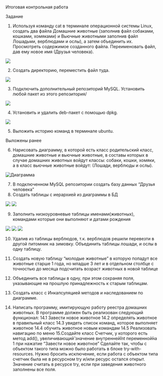 Итоговая контрольная работа

 Задание
1. Используя команду cat в терминале операционной системы Linux, создать
два файла Домашние животные (заполнив файл собаками, кошками,
хомяками) и Вьючные животными заполнив файл Лошадьми, верблюдами и
ослы), а затем объединить их. Просмотреть содержимое созданного файла.
Переименовать файл, дав ему новое имя (Друзья человека).

![](.\Task_1.JPG)



2. Создать директорию, переместить файл туда.

![](.\Task_2.JPG)


3. Подключить дополнительный репозиторий MySQL. Установить любой пакет
из этого репозитория/

![](.\Task_3.JPG)

 4. Установить и удалить deb-пакет с помощью dpkg. 

![](.\Task_4.JPG)


5. Выложить историю команд в терминале ubuntu.

Выложены ранее


6. Нарисовать диаграмму, в которой есть класс родительский класс, домашние
животные и вьючные животные, в составы которых в случае домашних
животных войдут классы: собаки, кошки, хомяки, а в класс вьючные животные
войдут: (Лошади, верблюды и ослы).

![Диаграмма](<Диаграмма животные-1.JPG>)



7. В подключенном MySQL репозитории создать базу данных “Друзья
человека” 
8. Создать таблицы с иерархией из диаграммы в БД 

![](.\Task_8_1.JPG)
![](.\Task_8_2.JPG)



9. Заполнить низкоуровневые таблицы именами(животных), командами
которые они выполняют и датами рождения 

![](.\Task_9_1.JPG)
![](.\Task_9_2.JPG)
![](.\Task_9_3.JPG)


10. Удалив из таблицы верблюдов, т.к. верблюдов решили перевезти в другой
питомник на зимовку. Объединить таблицы лошади, и ослы в одну таблицу. 

11. Создать новую таблицу “молодые животные” в которую попадут все
животные старше 1 года, но младше 3 лет и в отдельном столбце с точностью
до месяца подсчитать возраст животных в новой таблице 


12. Объединить все таблицы в одну, при этом сохраняя поля, указывающие на
прошлую принадлежность к старым таблицам. 

13. Создать класс с Инкапсуляцией методов и наследованием по диаграмме. 


 14. Написать программу, имитирующую работу реестра домашних животных.
В программе должен быть реализован следующий функционал:
14.1 Завести новое животное
14.2 определять животное в правильный класс
14.3 увидеть список команд, которое выполняет животное
14.4 обучить животное новым командам
14.5 Реализовать навигацию по меню
15.Создайте класс Счетчик, у которого есть метод add(), увеличивающий̆
значение внутренней̆int переменной̆на 1 при нажатие “Завести новое
животное” Сделайте так, чтобы с объектом такого типа можно было работать в
блоке try-with-resources. Нужно бросить исключение, если работа с объектом
типа счетчик была не в ресурсном try и/или ресурс остался открыт. Значение
считать в ресурсе try, если при заведения животного заполнены все поля. 